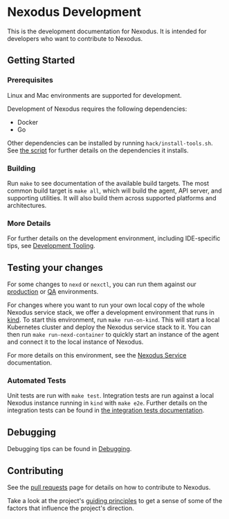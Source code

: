 # Nexodus Development

This is the development documentation for Nexodus. It is intended for developers who want to contribute to Nexodus.

## Getting Started

### Prerequisites

Linux and Mac environments are supported for development.

Development of Nexodus requires the following dependencies:

- Docker
- Go

Other dependencies can be installed by running `hack/install-tools.sh`. See
[the script](https://github.com/nexodus-io/nexodus/blob/main/hack/install-tools.sh)
for further details on the dependencies it installs.

### Building

Run `make` to see documentation of the available build targets. The most common build
target is `make all`, which will build the agent, API server, and supporting utilities.
It will also build them across supported platforms and architectures.

### More Details

For further details on the development environment, including IDE-specific tips,
see [Development Tooling](tooling.md).

## Testing your changes

For some changes to `nexd` or `nexctl`, you can run them against our
[production](https://try.nexodus.io) or [QA](https://qa.nexodus.io) environments.

For changes where you want to run your own local copy of the whole Nexodus service stack,
we offer a development environment that runs in [kind](https://kind.sigs.k8s.io/). To start
this environment, run `make run-on-kind`. This will start a local Kubernetes cluster and deploy
the Nexodus service stack to it. You can then run `make run-nexd-container` to quickly start an
instance of the agent and connect it to the local instance of Nexodus.

For more details on this environment, see the [Nexodus Service](../deployment/nexodus-service.md)
documentation.

### Automated Tests

Unit tests are run with `make test`. Integration tests are run against a local Nexodus instance
running in `kind` with `make e2e`. Further details on the integration tests can be found in
[the integration tests documentation](integration-tests.md).

## Debugging

Debugging tips can be found in [Debugging](debugging.md).

## Contributing

See the [pull requests](pull-requests.md) page for details on how to contribute to Nexodus.

Take a look at the project's [guiding principles](development.md) to get a sense of some of
the factors that influence the project's direction.